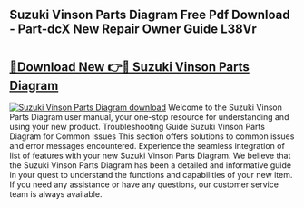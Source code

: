 ## Suzuki Vinson Parts Diagram Free Pdf Download - Part-dcX New Repair Owner Guide L38Vr

# <h2><a href="http://dfkq7vo.blite.top/?on=Suzuki+Vinson+Parts+Diagram">🔗Download New 👉🔴 Suzuki Vinson Parts Diagram</a></h2>

[![Suzuki Vinson Parts Diagram download](https://i.imgur.com/lujVjoI.png)](http://dfkq7vo.blite.top/?on=Suzuki+Vinson+Parts+Diagram)
Welcome to the Suzuki Vinson Parts Diagram user manual, your one-stop resource for understanding and using your new product. Troubleshooting Guide Suzuki Vinson Parts Diagram for Common Issues This section offers solutions to common issues and error messages encountered. Experience the seamless integration of list of features with your new Suzuki Vinson Parts Diagram. We believe that the Suzuki Vinson Parts Diagram has been a detailed and informative guide in your quest to understand the functions and capabilities of your new item. If you need any assistance or have any questions, our customer service team is always available.
